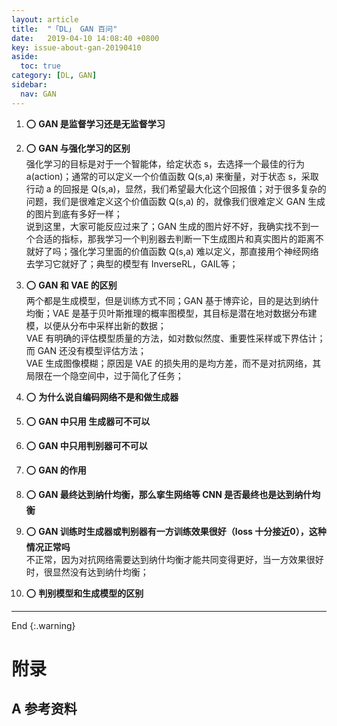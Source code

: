 ```yaml
---
layout: article
title:  "「DL」 GAN 百问"
date:   2019-04-10 14:08:40 +0800
key: issue-about-gan-20190410
aside:
  toc: true
category: [DL, GAN]
sidebar:
  nav: GAN
---
```


>


<!--more-->

1. :o: **GAN 是监督学习还是无监督学习**  

1. :o: **GAN 与强化学习的区别**   
强化学习的目标是对于一个智能体，给定状态 s，去选择一个最佳的行为 a(action)；通常的可以定义一个价值函数 Q(s,a) 来衡量，对于状态 s，采取行动 a 的回报是 Q(s,a)，显然，我们希望最大化这个回报值；对于很多复杂的问题，我们是很难定义这个价值函数 Q(s,a) 的，就像我们很难定义 GAN 生成的图片到底有多好一样；   
说到这里，大家可能反应过来了；GAN 生成的图片好不好，我确实找不到一个合适的指标，那我学习一个判别器去判断一下生成图片和真实图片的距离不就好了吗；强化学习里面的价值函数 Q(s,a) 难以定义，那直接用个神经网络去学习它就好了；典型的模型有 InverseRL，GAIL等；   

1. :o: **GAN 和 VAE 的区别**   
两个都是生成模型，但是训练方式不同；GAN 基于博弈论，目的是达到纳什均衡；VAE 是基于贝叶斯推理的概率图模型，其目标是潜在地对数据分布建模，以便从分布中采样出新的数据；   
VAE 有明确的评估模型质量的方法，如对数似然度、重要性采样或下界估计；而 GAN 还没有模型评估方法；   
VAE 生成图像模糊；原因是 VAE 的损失用的是均方差，而不是对抗网络，其局限在一个隐空间中，过于简化了任务；   

1. :o: **为什么说自编码网络不是和做生成器**   

1. :o: **GAN 中只用 生成器可不可以**   

1. :o: **GAN 中只用判别器可不可以**   

1. :o: **GAN 的作用**   

1. :o: **GAN 最终达到纳什均衡，那么挛生网络等 CNN 是否最终也是达到纳什均衡**   

1. :o: **GAN 训练时生成器或判别器有一方训练效果很好（loss 十分接近0），这种情况正常吗**   
不正常，因为对抗网络需要达到纳什均衡才能共同变得更好，当一方效果很好时，很显然没有达到纳什均衡；    

1. :o: **判别模型和生成模型的区别**  


-------------------  
 End
{:.warning}  


# 附录
## A 参考资料
